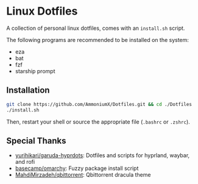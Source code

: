# Linux Dotfiles

A collection of personal linux dotfiles, comes with an `install.sh` script.

The following programs are recommended to be installed on the system:
- eza
- bat
- fzf
- starship prompt

## Installation

```bash
git clone https://github.com/AmmoniumX/Dotfiles.git && cd ./Dotfiles
./install.sh
```

Then, restart your shell or source the appropriate file (`.bashrc` or `.zshrc`).

## Special Thanks

- [yurihikari/garuda-hyprdots](https://github.com/yurihikari/garuda-hyprdots): Dotfiles and scripts for hyprland, waybar, and rofi
- [basecamp/omarchy](https://github.com/basecamp/omarchy): Fuzzy package install script
- [MahdiMirzadeh/qbittorrent](https://github.com/MahdiMirzadeh/qbittorrent): Qbittorrent dracula theme
